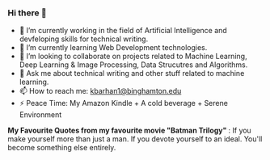 ### Hi there 👋


- 🔭 I’m currently working in the field of Artificial Intelligence and devfeloping skills for technical writing.
- 🌱 I’m currently learning Web Development technologies.
- 👯 I’m looking to collaborate on projects related to Machine Learning, Deep Learning & Image Processing, Data Strucutres and Algorithms.
- 💬 Ask me about technical writing and other stuff related to machine learning.
- 📫 How to reach me: kbarhan1@binghamton.edu
- ⚡ Peace Time: My Amazon Kindle  + A cold beverage + Serene Environment 

<b>My Favourite Quotes from my favourite movie "Batman Trilogy" </b>: If you make yourself more than just a man. If you devote yourself to an ideal. You'll become something else entirely.
